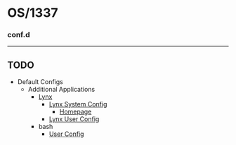 # OS/1337
### conf.d

---
## TODO
- Default Configs
  - Additional Applications
    - [Lynx](https://www.frrobert.com/blog/lynxconfiguration-2020-07-04-1143)
      - [Lynx System Config](/configs/etc/lynx/lynx.cfg) 
        - [Homepage](/configs/etc/lynx/home.html)
      - [Lynx User Config](/configs/$HOME/.config/lynx/.lynxrc)
    - bash
      - [User Config](/configs/$HOME/.bash_aliases)
